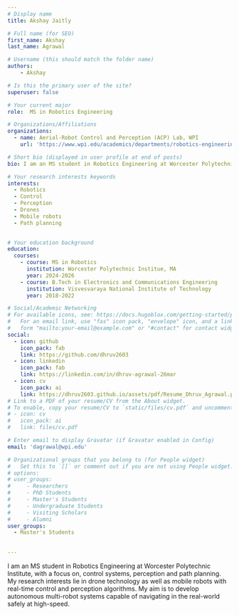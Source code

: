 ```yaml
---
# Display name
title: Akshay Jaitly

# Full name (for SEO)
first_name: Akshay
last_name: Agrawal

# Username (this should match the folder name)
authors:
    - Akshay

# Is this the primary user of the site?
superuser: false

# Your current major 
role:  MS in Robotics Engineering

# Organizations/Affiliations
organizations:
  - name: Aerial-Robot Control and Perception (ACP) Lab, WPI
    url: 'https://www.wpi.edu/academics/departments/robotics-engineering/research/groups'

# Short bio (displayed in user profile at end of posts)
bio: I am an MS student in Robotics Engineering at Worcester Polytechnic Institute, with a focus on, control systems, perception and path planning. My research interests lie in drone technology as well as mobile robots with real-time control and perception algorithms. My aim is to develop autonomous multi-robot systems capable of navigating in the real-world safely at high-speed. 

# Your research interests keywords
interests:
  - Robotics
  - Control
  - Perception
  - Drones
  - Mobile robots
  - Path planning
  

# Your education background
education:
  courses:
    - course: MS in Robotics
      institution: Worcester Polytechnic Institue, MA
      year: 2024-2026 
    - course: B.Tech in Electronics and Communications Engineering
      institution: Visvesvaraya National Institute of Technology
      year: 2018-2022

# Social/Academic Networking
# For available icons, see: https://docs.hugoblox.com/getting-started/page-builder/#icons
#   For an email link, use "fas" icon pack, "envelope" icon, and a link in the
#   form "mailto:your-email@example.com" or "#contact" for contact widget.
social:
  - icon: github
    icon_pack: fab
    link: https://github.com/dhruv2603
  - icon: linkedin
    icon_pack: fab
    link: https://linkedin.com/in/dhruv-agrawal-26mar
  - icon: cv
    icon_pack: ai
    link: https://dhruv2603.github.io/assets/pdf/Resume_Dhruv_Agrawal.pdf
# Link to a PDF of your resume/CV from the About widget.
# To enable, copy your resume/CV to `static/files/cv.pdf` and uncomment the lines below.
# - icon: cv
#   icon_pack: ai
#   link: files/cv.pdf

# Enter email to display Gravatar (if Gravatar enabled in Config)
email: 'dagrawal@wpi.edu'

# Organizational groups that you belong to (for People widget)
#   Set this to `[]` or comment out if you are not using People widget.
# options: 
# user_groups:
#     - Researchers
#     - PhD Students
#     - Master's Students
#     - Undergraduate Students
#     - Visiting Scholars
#     - Alumni
user_groups:
  - Master's Students
  
  
---
```

I am an MS student in Robotics Engineering at Worcester Polytechnic Institute, with a focus on, control systems, perception and path planning. My research interests lie in drone technology as well as mobile robots with real-time control and perception algorithms. My aim is to develop autonomous multi-robot systems capable of navigating in the real-world safely at high-speed. 

